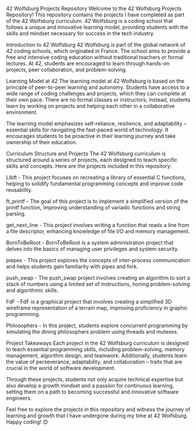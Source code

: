 42 Wolfsburg Projects Repository
Welcome to the 42 Wolfsburg Projects Repository! This repository contains the projects I have completed as part of the 42 Wolfsburg curriculum. 42 Wolfsburg is a coding school that follows a unique and innovative learning model, providing students with the skills and mindset necessary for success in the tech industry.

Introduction to 42 Wolfsburg
42 Wolfsburg is part of the global network of 42 coding schools, which originated in France. The school aims to provide a free and intensive coding education without traditional teachers or formal lectures. At 42, students are encouraged to learn through hands-on projects, peer collaboration, and problem-solving.

Learning Model at 42
The learning model at 42 Wolfsburg is based on the principle of peer-to-peer learning and autonomy. Students have access to a wide range of coding challenges and projects, which they can complete at their own pace. There are no formal classes or instructors; instead, students learn by working on projects and helping each other in a collaborative environment.

The learning model emphasizes self-reliance, resilience, and adaptability – essential skills for navigating the fast-paced world of technology. It encourages students to be proactive in their learning journey and take ownership of their education.

Curriculum Structure and Projects
The 42 Wolfsburg curriculum is structured around a series of projects, each designed to teach specific skills and concepts. Here are the projects included in this repository:

Libft - This project focuses on recreating a library of essential C functions, helping to solidify fundamental programming concepts and improve code reusability.

ft_printf - The goal of this project is to implement a simplified version of the printf function, improving understanding of variadic functions and string parsing.

get_next_line - This project involves writing a function that reads a line from a file descriptor, enhancing knowledge of file I/O and memory management.

BornToBeRoot - BornToBeRoot is a system administration project that delves into the basics of managing user privileges and system security.

piepex - This project explores the concepts of inter-process communication and helps students gain familiarity with pipes and fork.

push_swap - The push_swap project involves creating an algorithm to sort a stack of numbers using a limited set of instructions, honing problem-solving and algorithmic skills.

FdF - FdF is a graphical project that involves creating a simplified 3D wireframe representation of a terrain map, improving proficiency in graphic programming.

Philosophers - In this project, students explore concurrent programming by simulating the dining philosophers problem using threads and mutexes.

Project Takeaways
Each project in the 42 Wolfsburg curriculum is designed to teach essential programming skills, including problem-solving, memory management, algorithm design, and teamwork. Additionally, students learn the value of perseverance, adaptability, and collaboration – traits that are crucial in the world of software development.

Through these projects, students not only acquire technical expertise but also develop a growth mindset and a passion for continuous learning, setting them on a path to becoming successful and innovative software engineers.

Feel free to explore the projects in this repository and witness the journey of learning and growth that I have undergone during my time at 42 Wolfsburg. Happy coding! 😊